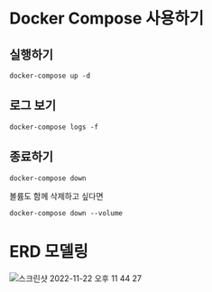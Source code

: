 # Docker Compose 사용하기 

## 실행하기

```
docker-compose up -d
```

## 로그 보기

```
docker-compose logs -f
```

## 종료하기

```
docker-compose down
```

볼륨도 함께 삭제하고 싶다면

```
docker-compose down --volume
```

# ERD 모델링
![스크린샷 2022-11-22 오후 11 44 27](https://user-images.githubusercontent.com/56419872/203364883-177963a0-7c43-406d-804e-27e6d9d7528b.png)
